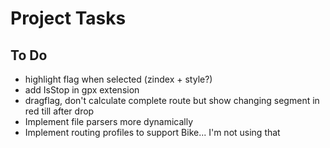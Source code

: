 # Project Tasks

## To Do
- highlight flag when selected (zindex + style?)
- add IsStop in gpx extension
- dragflag, don't calculate complete route but show changing segment in red till after drop
- Implement file parsers more dynamically
- Implement routing profiles to support Bike... I'm not using that


